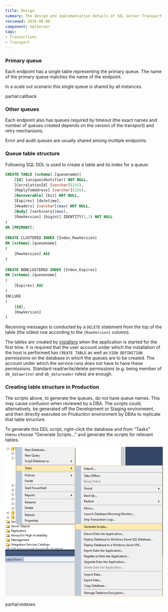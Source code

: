```yaml
---
title: Design
summary: The design and implementation details of SQL Server Transport
reviewed: 2016-08-08
component: SqlServer
tags:
- Transactions
- Transport
---
```


### Primary queue

Each endpoint has a single table representing the primary queue. The name of the primary queue matches the name of the endpoint.

In a scale out scenario this single queue is shared by all instances.

partial:callback


### Other queues

Each endpoint also has queues required by timeout (the exact names and number of queues created depends on the version of the transport) and retry mechanisms.

Error and audit queues are usually shared among multiple endpoints.


### Queue table structure

Following SQL DDL is used to create a table and its index for a queue:

```sql
CREATE TABLE [schema].[queuename](
	[Id] [uniqueidentifier] NOT NULL,
	[CorrelationId] [varchar](255),
	[ReplyToAddress] [varchar](255),
	[Recoverable] [bit] NOT NULL,
	[Expires] [datetime],
	[Headers] [varchar](max) NOT NULL,
	[Body] [varbinary](max),
	[RowVersion] [bigint] IDENTITY(1,1) NOT NULL
)
ON [PRIMARY];

CREATE CLUSTERED INDEX [Index_RowVersion]
ON [schema].[queuename]
(
	[RowVersion] ASC
)

CREATE NONCLUSTERED INDEX [Index_Expires]
ON [schema].[queuename]
(
	[Expires] ASC
)
INCLUDE
(
	[Id],
	[RowVersion]
)
```

Receiving messages is conducted by a `DELETE` statement from the top of the table (the oldest row according to the `[RowVersion]` column).

The tables are created by [installers](/nservicebus/operations/installers.md) when the application is started for the first time. It is required that the user account under which the installation of the host is performed has `CREATE TABLE` as well as `VIEW DEFINITION` permissions on the database in which the queues are to be created. The account under which the service runs does not have to have these permissions. Standard read/write/delete permissions (e.g. being member of `db_datawriter` and `db_datareader` roles) are enough.


### Creating table structure in Production

The scripts above, to generate the queues, do not have queue names. This may cause confusion when reviewed by a DBA. The scripts could, alternatively, be generated off the Development or Staging environment, and then directly executed on Production environment by DBAs to replicate that table structure. 

To generate this DDL script, right-click the database and from "Tasks" menu choose "Generate Scripts..." and generate the scripts for relevant tables.

![](generating-ddl.png)

partial:indexes
